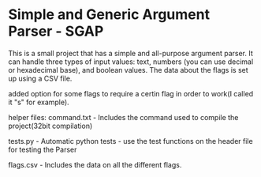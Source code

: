# Simple and Generic Argument Parser - SGAP
This is a small project that has a simple and all-purpose argument parser. It can handle three types of input values: text, numbers (you can use decimal or hexadecimal base), and boolean values. 
The data about the flags is set up using a CSV file.

added option for some flags to require a certin flag in order to work(I called it "s" for example).

helper files:
command.txt - Includes the command used to compile the project(32bit compilation)

tests.py - Automatic python tests - use the test functions on the header file for testing the Parser

flags.csv - Includes the data on all the different flags.
